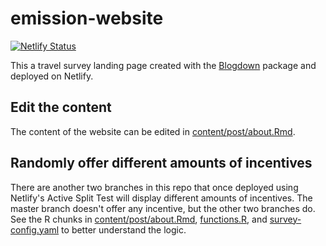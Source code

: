 # emission-website
[![Netlify Status](https://api.netlify.com/api/v1/badges/ed9c227f-ad9b-450e-8447-4b60f0f792c4/deploy-status)](https://app.netlify.com/sites/travelsurvey/deploys)

This a travel survey landing page created with the [Blogdown](https://github.com/rstudio/blogdown) package and deployed on Netlify.

## Edit the content

The content of the website can be edited in [content/post/about.Rmd](https://github.com/asiripanich/emission-website/blob/master/content/post/about.Rmd). 

## Randomly offer different amounts of incentives

There are another two branches in this repo that once deployed using Netlify's Active Split Test will display different amounts of incentives. The master branch doesn't offer any incentive, but the other two branches do. See the R chunks in [content/post/about.Rmd](https://github.com/asiripanich/emission-website/blob/master/content/post/about.Rmd), [functions.R](https://github.com/asiripanich/emission-website/blob/master/functions.R), and [survey-config.yaml](https://github.com/asiripanich/emission-website/blob/master/survey-config.yaml) to better understand the logic.
